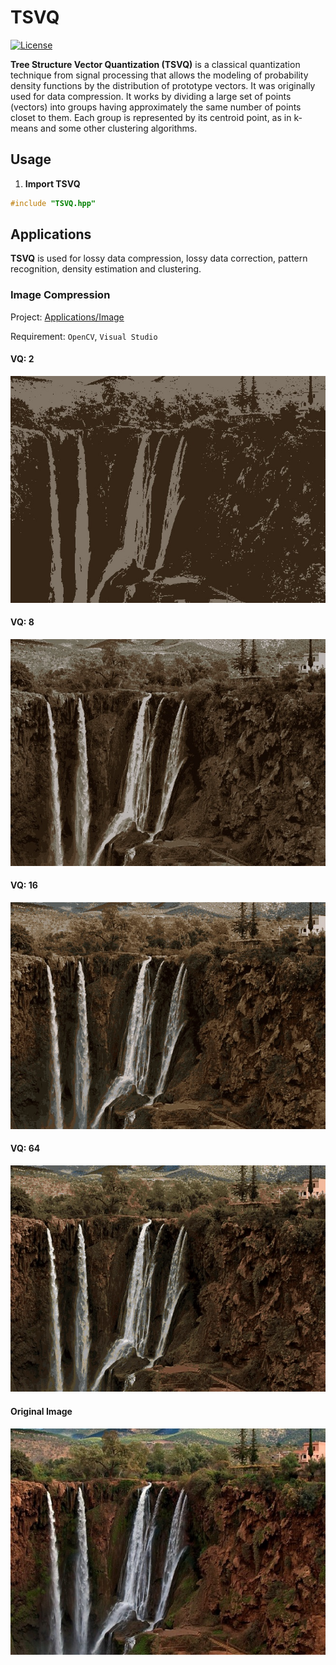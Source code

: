 # TSVQ
[![License](https://img.shields.io/badge/license-BSD-blue.svg)](LICENSE) 

**Tree Structure Vector Quantization (TSVQ)** is a classical quantization technique from signal processing that allows the modeling of probability density functions by the distribution of prototype vectors. It was originally used for data compression. It works by dividing a large set of points (vectors) into groups having approximately the same number of points closet to them. Each group is represented by its centroid point, as in k-means and some other clustering algorithms.

## Usage
1. **Import TSVQ**
```C++
#include "TSVQ.hpp"
```

## Applications
**TSVQ** is used for lossy data compression, lossy data correction, pattern recognition, density estimation and clustering.

### Image Compression
Project: [Applications/Image](https://github.com/leechengpeng/TSVQ/tree/master/Applications/Image)

Requirement: `OpenCV`, `Visual Studio`
#### VQ: 2
![VQ2](Resources/Image/VQ2.jpg)
#### VQ: 8
![VQ8](Resources/Image/VQ8.jpg)
#### VQ: 16
![VQ16](Resources/Image/VQ16.jpg)
#### VQ: 64
![VQ64](Resources/Image/VQ64.jpg)
#### Original Image
![original](Resources/Image/waterfall.jpg)

